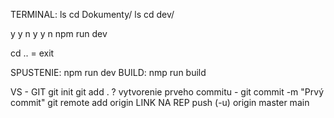 TERMINAL:
ls
cd Dokumenty/
ls
cd dev/

y y n y y n
npm run dev

cd .. = exit 

SPUSTENIE: npm run dev
BUILD: nmp run build


VS - GIT
git init
git add .
? vytvorenie prveho commitu - git commit -m "Prvý commit"
git remote add origin LINK NA REP
push (-u) origin master
                 main
